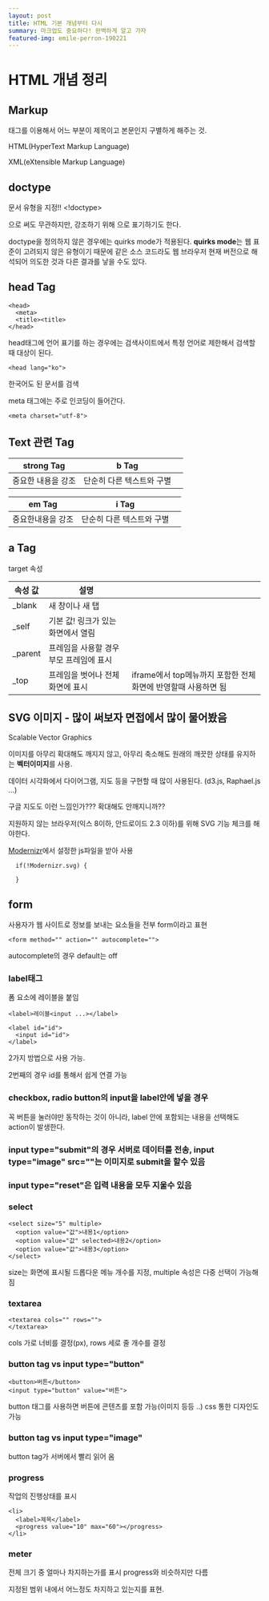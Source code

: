 ```yaml
---
layout: post
title: HTML 기본 개념부터 다시
summary: 마크업도 중요하다! 완벽하게 알고 가자
featured-img: emile-perron-190221
---
```


# HTML 개념 정리

## Markup

태그를 이용해서 어느 부분이 제목이고 본문인지 구별하게 해주는 것.

HTML(HyperText Markup Language)

XML(eXtensible Markup Language)

## doctype

문서 유형을 지정!! <!doctype>

<!doctype> 으로 써도 무관하지만, 강조하기 위해 <!DOCTYPE>으로 표기하기도 한다.

doctype을 정의하지 않은 경우에는 quirks mode가 적용된다. **quirks mode**는 웹 표준이 고려되지 않은 유형이기 때문에 같은 소스 코드라도 웹 브라우저 현재 버전으로 해석되어 의도한 것과 다른 결과를 낳을 수도 있다.

## head Tag

```
<head>
  <meta>
  <title><title>
</head>
```

head태그에 언어 표기를 하는 경우에는 검색사이트에서 특정 언어로 제한해서 검색할 때 대상이 된다. 

```
<head lang="ko">
``` 

한국어도 된 문서를 검색

meta 태그에는 주로 인코딩이 들어간다. 

```
<meta charset="utf-8">
```

## Text 관련 Tag

| strong Tag |   b Tag   |         |
|------------|-----------|---------|
|중요한 내용을 강조 | 단순히 다른 텍스트와 구별 ||


|em Tag|i Tag||
|------|-----|--|
|중요한내용을 강조|단순히 다른 텍스트와 구별||


## a Tag

target 속성

|속성 값|설명||
|-----|--|-|
|_blank| 새 창이나 새 탭||
|_self| 기본 값! 링크가 있는 화면에서 열림||
|_parent|프레임을 사용할 경우 부모 프레임에 표시||
|_top|프레임을 벗어나 전체화면에 표시| iframe에서 top메뉴까지 포함한 전체화면에 반영할때 사용하면 됨

## SVG 이미지 - 많이 써보자 면접에서 많이 물어봤음

Scalable Vector Graphics

이미지를 아무리 확대해도 깨지지 않고, 아무리 축소해도 원래의 깨끗한 상태를 유지하는 **벡터이미지**를 사용.

데이터 시각화에서 다이어그램, 지도 등을 구현할 때 많이 사용된다. (d3.js, Raphael.js ...)

구글 지도도 이런 느낌인가??? 확대해도 안깨지니까??

지원하지 않는 브라우저(익스 8이하, 안드로이드 2.3 이하)를 위해 SVG 기능 체크를 해야한다.

[Modernizr](https://modernizr.com)에서 설정한 js파일을 받아 사용

```
  if(!Modernizr.svg) {

  }
```

## form

사용자가 웹 사이트로 정보를 보내는 요소들을 전부 form이라고 표현

```
<form method="" action="" autocomplete="">
```

autocomplete의 경우 default는 off

### label태그

  폼 요소에 레이블을 붙임

  ```
  <label>레이블<input ...></label>
    
  <label id="id">
    <input id="id">
  </label>
  ```

  2가지 방법으로 사용 가능.

  2번째의 경우 id를 통해서 쉽게 연결 가능

### checkbox, radio button의 input을 label안에 넣을 경우

  꼭 버튼을 눌러야만 동작하는 것이 아니라, label 안에 포함되는 내용을 선택해도 action이 발생한다.

### input type="submit"의 경우 서버로 데이터를 전송, input type="image" src=""는 이미지로 submit을 할수 있음

### input type="reset"은 입력 내용을 모두 지울수 있음

### select
  
  ```
  <select size="5" multiple>
    <option value="값">내용1</option>
    <option value="값" selected>내용2</option>
    <option value="값">내용3</option>
  </select>
  ```

  size는 화면에 표시될 드롭다운 메뉴 개수를 지정, multiple 속성은 다중 선택이 가능해짐

### textarea

  ```
  <textarea cols="" rows="">
  </textarea>
  ```

  cols 가로 너비를 결정(px), rows 세로 줄 개수를 결정

### button tag vs input type="button"

  ```
  <button>버튼</button>
  <input type="button" value="버튼">
  ```

  button 태그를 사용하면 버튼에 콘텐츠를 포함 가능(이미지 등등 ..) css 통한 디자인도 가능

### button tag vs input type="image"

  button tag가 서버에서 빨리 읽어 옴

### progress 

  작업의 진행상태를 표시
  
  ```
  <li>
    <label>제목</label>
    <progress value="10" max="60"></progress>
  </li>
  ```
  
### meter

  전체 크기 중 얼마나 차지하는가를 표시 progress와 비슷하지만 다름

  지정된 범위 내에서 어느정도 차지하고 있는지를 표현.